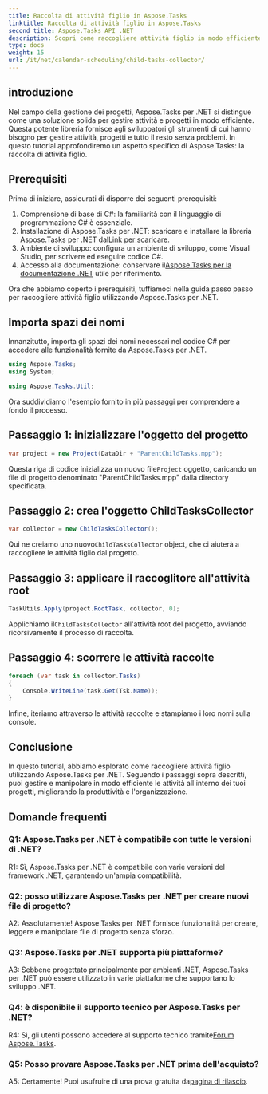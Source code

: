```yaml
---
title: Raccolta di attività figlio in Aspose.Tasks
linktitle: Raccolta di attività figlio in Aspose.Tasks
second_title: Aspose.Tasks API .NET
description: Scopri come raccogliere attività figlio in modo efficiente utilizzando Aspose.Tasks per .NET. Migliora la gestione dei progetti nelle tue applicazioni .NET.
type: docs
weight: 15
url: /it/net/calendar-scheduling/child-tasks-collector/
---
```

## introduzione

Nel campo della gestione dei progetti, Aspose.Tasks per .NET si distingue come una soluzione solida per gestire attività e progetti in modo efficiente. Questa potente libreria fornisce agli sviluppatori gli strumenti di cui hanno bisogno per gestire attività, progetti e tutto il resto senza problemi. In questo tutorial approfondiremo un aspetto specifico di Aspose.Tasks: la raccolta di attività figlio.

## Prerequisiti

Prima di iniziare, assicurati di disporre dei seguenti prerequisiti:

1. Comprensione di base di C#: la familiarità con il linguaggio di programmazione C# è essenziale.
2.  Installazione di Aspose.Tasks per .NET: scaricare e installare la libreria Aspose.Tasks per .NET dal[Link per scaricare](https://releases.aspose.com/tasks/net/).
3. Ambiente di sviluppo: configura un ambiente di sviluppo, come Visual Studio, per scrivere ed eseguire codice C#.
4. Accesso alla documentazione: conservare il[Aspose.Tasks per la documentazione .NET](https://reference.aspose.com/tasks/net/) utile per riferimento.

Ora che abbiamo coperto i prerequisiti, tuffiamoci nella guida passo passo per raccogliere attività figlio utilizzando Aspose.Tasks per .NET.

## Importa spazi dei nomi

Innanzitutto, importa gli spazi dei nomi necessari nel codice C# per accedere alle funzionalità fornite da Aspose.Tasks per .NET.

```csharp
using Aspose.Tasks;
using System;

using Aspose.Tasks.Util;

```

Ora suddividiamo l'esempio fornito in più passaggi per comprendere a fondo il processo.

## Passaggio 1: inizializzare l'oggetto del progetto

```csharp
var project = new Project(DataDir + "ParentChildTasks.mpp");
```

 Questa riga di codice inizializza un nuovo file`Project` oggetto, caricando un file di progetto denominato "ParentChildTasks.mpp" dalla directory specificata.

## Passaggio 2: crea l'oggetto ChildTasksCollector

```csharp
var collector = new ChildTasksCollector();
```

 Qui ne creiamo uno nuovo`ChildTasksCollector` object, che ci aiuterà a raccogliere le attività figlio dal progetto.

## Passaggio 3: applicare il raccoglitore all'attività root

```csharp
TaskUtils.Apply(project.RootTask, collector, 0);
```

 Applichiamo il`ChildTasksCollector` all'attività root del progetto, avviando ricorsivamente il processo di raccolta.

## Passaggio 4: scorrere le attività raccolte

```csharp
foreach (var task in collector.Tasks)
{
    Console.WriteLine(task.Get(Tsk.Name));
}
```

Infine, iteriamo attraverso le attività raccolte e stampiamo i loro nomi sulla console.

## Conclusione

In questo tutorial, abbiamo esplorato come raccogliere attività figlio utilizzando Aspose.Tasks per .NET. Seguendo i passaggi sopra descritti, puoi gestire e manipolare in modo efficiente le attività all'interno dei tuoi progetti, migliorando la produttività e l'organizzazione.

## Domande frequenti

### Q1: Aspose.Tasks per .NET è compatibile con tutte le versioni di .NET?

R1: Sì, Aspose.Tasks per .NET è compatibile con varie versioni del framework .NET, garantendo un'ampia compatibilità.

### Q2: posso utilizzare Aspose.Tasks per .NET per creare nuovi file di progetto?

A2: Assolutamente! Aspose.Tasks per .NET fornisce funzionalità per creare, leggere e manipolare file di progetto senza sforzo.

### Q3: Aspose.Tasks per .NET supporta più piattaforme?

A3: Sebbene progettato principalmente per ambienti .NET, Aspose.Tasks per .NET può essere utilizzato in varie piattaforme che supportano lo sviluppo .NET.

### Q4: è disponibile il supporto tecnico per Aspose.Tasks per .NET?

R4: Sì, gli utenti possono accedere al supporto tecnico tramite[Forum Aspose.Tasks](https://forum.aspose.com/c/tasks/15).

### Q5: Posso provare Aspose.Tasks per .NET prima dell'acquisto?

 A5: Certamente! Puoi usufruire di una prova gratuita da[pagina di rilascio](https://releases.aspose.com/).